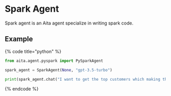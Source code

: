 # Spark Agent

Spark agent is an Aita agent specialize in writing spark code.

## Example

{% code title="python" %}
```python
from aita.agent.pyspark import PySparkAgent

spark_agent = SparkAgent(None, "gpt-3.5-turbo")

print(spark_agent.chat("I want to get the top customers which making the most purchases"))
```
{% endcode %}
